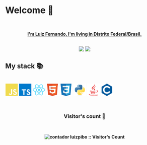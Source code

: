 # Welcome 🧐
<br/>
<p align="center" style="text-decoration: underline;"><b>I'm Luiz Fernando, I'm living in Distrito Federal/Brasil.<b/></p>
<br/>
<div align="center">
<img height="180em" src="https://github-readme-stats.vercel.app/api?username=luizpibo&show_icons=true&theme=radical"/>
<img height="180em" src="https://github-readme-stats.vercel.app/api/top-langs/?username=luizpibo&langs_count=8&theme=radical&layout=compact"/>
</div>

## My stack 📚 

<div align="center" style="display: inline-block;">
  <br/>
  <img align="center" alt="luiz-Js" height="40" width="40" src="https://raw.githubusercontent.com/devicons/devicon/master/icons/javascript/javascript-plain.svg">
  <img align="center" alt="luiz-Ts" height="40" width="40" src="https://raw.githubusercontent.com/devicons/devicon/master/icons/typescript/typescript-plain.svg">
  <img align="center" alt="luiz-React" height="40" width="40" src="https://raw.githubusercontent.com/devicons/devicon/master/icons/react/react-original.svg">
  <img align="center" alt="luiz-HTML" height="40" width="40" src="https://raw.githubusercontent.com/devicons/devicon/master/icons/html5/html5-original.svg">
  <img align="center" alt="luiz-CSS" height="40" width="40" src="https://raw.githubusercontent.com/devicons/devicon/master/icons/css3/css3-original.svg">
  <img align="center" alt="luiz-Python" height="40" width="40" src="https://raw.githubusercontent.com/devicons/devicon/master/icons/python/python-original.svg">
  <img align="center" alt="luiz-Java" height="40" width="40" src="https://raw.githubusercontent.com/devicons/devicon/master/icons/java/java-plain.svg">
  <img align="center" alt="luiz-C" height="40" width="40" src="https://raw.githubusercontent.com/devicons/devicon/master/icons/c/c-plain.svg">
  <br/>
</div>

<br/><h3 align="center">Visitor's count :eyes:</h3><br/>
<p align="center"><img src="https://profile-counter.glitch.me/{luizpibo}/count.svg" alt="contador luizpibo :: Visitor's Count" /></p>
